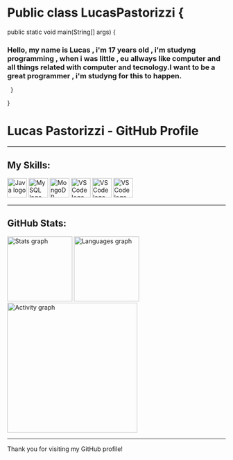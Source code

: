 

# Public class LucasPastorizzi { 


 public static void main(String[] args) {


###  Hello, my name is Lucas , i'm 17 years old , i'm studyng programming , when i was little , eu allways like computer and all things related with computer and tecnology.I want to be a great programmer , i'm studyng for this to happen.

     }
} 



# Lucas Pastorizzi - GitHub Profile



---

## My Skills:

<div align="left">
    <img src="https://skillicons.dev/icons?i=java" height="45" alt="Java logo" />
    <img src="https://skillicons.dev/icons?i=mysql" height="45" alt="MySQL logo" />
    <img src="https://skillicons.dev/icons?i=mongodb" height="45" alt="MongoDB logo" />
    <img src="https://skillicons.dev/icons?i=vscode" height="45" alt="VSCode logo" />
    <img src="https://skillicons.dev/icons?i=vscode" height="45" alt="VSCode logo" />
     <img src="https://skillicons.dev/icons?i=html" height="45" alt="VSCode logo" />
   
----

## GitHub Stats:

<div align="left">
    <img src="https://github-readme-stats.vercel.app/api?username=LucasPastorizzi&hide_title=false&hide_rank=false&show_icons=true&include_all_commits=true&count_private=true&disable_animations=false&theme=gruvbox_light&locale=en&hide_border=false&order=1" height="150" alt="Stats graph" />
    <img src="https://github-readme-stats.vercel.app/api/top-langs?username=LucasPastorizzi&locale=en&hide_title=false&layout=compact&card_width=320&langs_count=5&theme=gruvbox_light&hide_border=true&order=2" height="150" alt="Languages graph" />
    <img src="https://github-readme-activity-graph.vercel.app/graph?username=LucasPastorizzi&radius=16&theme=gruvbox&area=true&order=5&hide_title=false&hide_border=true" height="300" alt="Activity graph" />
</div>

---

Thank you for visiting my GitHub profile!
